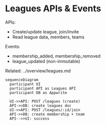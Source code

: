 # Leagues APIs & Events

APIs:
- Create/update league, join/invite
- Read league data, members, teams

Events:
- membership_added, membership_removed
- league_updated (non-immutable)

Related: ../overview/leagues.md
 
```mermaid
sequenceDiagram
  participant UI
  participant API as Leagues API
  participant DB as Appwrite

  UI->>API: POST /leagues (create)
  API->>DB: create leagues doc
  UI->>API: POST /leagues/:id/join
  API->>DB: create membership + team
  API-->>UI: success
```


